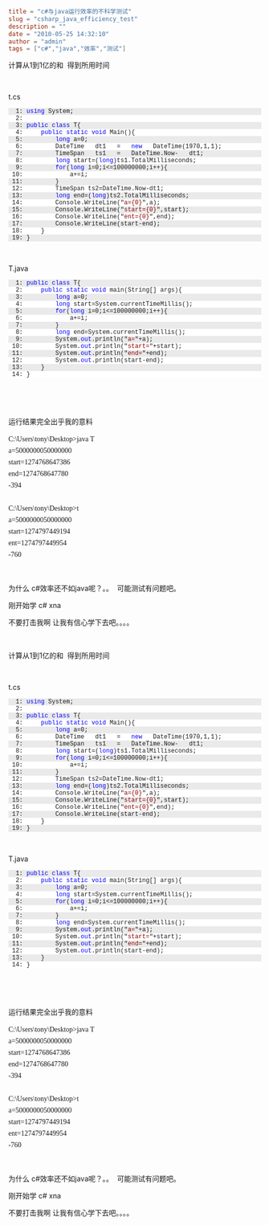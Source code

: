 ```toml
title = "c#与java运行效率的不科学测试"
slug = "csharp_java_efficiency_test"
description = ""
date = "2010-05-25 14:32:10"
author = "admin"
tags = ["c#","java","效率","测试"]
```

<p>计算从1到1亿的和&#160; 得到所用时间</p>  <p>&#160;</p>  <p>t.cs</p>  <pre><pre style="background-color: #eaeaea; margin: 0em; width: 100%; font-family: consolas,&#39;Courier New&#39;,courier,monospace; font-size: 12px">  1: <span style="color: #0000ff">using</span> System;</pre><pre style="background-color: #ffffff; margin: 0em; width: 100%; font-family: consolas,&#39;Courier New&#39;,courier,monospace; font-size: 12px">  2: </pre><pre style="background-color: #eaeaea; margin: 0em; width: 100%; font-family: consolas,&#39;Courier New&#39;,courier,monospace; font-size: 12px">  3: <span style="color: #0000ff">public</span> <span style="color: #0000ff">class</span> T{</pre><pre style="background-color: #ffffff; margin: 0em; width: 100%; font-family: consolas,&#39;Courier New&#39;,courier,monospace; font-size: 12px">  4:     <span style="color: #0000ff">public</span> <span style="color: #0000ff">static</span> <span style="color: #0000ff">void</span> Main(){</pre><pre style="background-color: #eaeaea; margin: 0em; width: 100%; font-family: consolas,&#39;Courier New&#39;,courier,monospace; font-size: 12px">  5:         <span style="color: #0000ff">long</span> a=0;</pre><pre style="background-color: #ffffff; margin: 0em; width: 100%; font-family: consolas,&#39;Courier New&#39;,courier,monospace; font-size: 12px">  6:         DateTime   dt1   =   <span style="color: #0000ff">new</span>   DateTime(1970,1,1); </pre><pre style="background-color: #eaeaea; margin: 0em; width: 100%; font-family: consolas,&#39;Courier New&#39;,courier,monospace; font-size: 12px">  7:         TimeSpan   ts1   =   DateTime.Now-   dt1;</pre><pre style="background-color: #ffffff; margin: 0em; width: 100%; font-family: consolas,&#39;Courier New&#39;,courier,monospace; font-size: 12px">  8:         <span style="color: #0000ff">long</span> start=(<span style="color: #0000ff">long</span>)ts1.TotalMilliseconds;</pre><pre style="background-color: #eaeaea; margin: 0em; width: 100%; font-family: consolas,&#39;Courier New&#39;,courier,monospace; font-size: 12px">  9:         <span style="color: #0000ff">for</span>(<span style="color: #0000ff">long</span> i=0;i&lt;=100000000;i++){</pre><pre style="background-color: #ffffff; margin: 0em; width: 100%; font-family: consolas,&#39;Courier New&#39;,courier,monospace; font-size: 12px"> 10:             a+=i;</pre><pre style="background-color: #eaeaea; margin: 0em; width: 100%; font-family: consolas,&#39;Courier New&#39;,courier,monospace; font-size: 12px"> 11:         }</pre><pre style="background-color: #ffffff; margin: 0em; width: 100%; font-family: consolas,&#39;Courier New&#39;,courier,monospace; font-size: 12px"> 12:         TimeSpan ts2=DateTime.Now-dt1;</pre><pre style="background-color: #eaeaea; margin: 0em; width: 100%; font-family: consolas,&#39;Courier New&#39;,courier,monospace; font-size: 12px"> 13:         <span style="color: #0000ff">long</span> end=(<span style="color: #0000ff">long</span>)ts2.TotalMilliseconds;</pre><pre style="background-color: #ffffff; margin: 0em; width: 100%; font-family: consolas,&#39;Courier New&#39;,courier,monospace; font-size: 12px"> 14:         Console.WriteLine(&quot;<span style="color: #8b0000">a={0}</span>&quot;,a);</pre><pre style="background-color: #eaeaea; margin: 0em; width: 100%; font-family: consolas,&#39;Courier New&#39;,courier,monospace; font-size: 12px"> 15:         Console.WriteLine(&quot;<span style="color: #8b0000">start={0}</span>&quot;,start);</pre><pre style="background-color: #ffffff; margin: 0em; width: 100%; font-family: consolas,&#39;Courier New&#39;,courier,monospace; font-size: 12px"> 16:         Console.WriteLine(&quot;<span style="color: #8b0000">ent={0}</span>&quot;,end);</pre><pre style="background-color: #eaeaea; margin: 0em; width: 100%; font-family: consolas,&#39;Courier New&#39;,courier,monospace; font-size: 12px"> 17:         Console.WriteLine(start-end);</pre><pre style="background-color: #ffffff; margin: 0em; width: 100%; font-family: consolas,&#39;Courier New&#39;,courier,monospace; font-size: 12px"> 18:     }</pre><pre style="background-color: #eaeaea; margin: 0em; width: 100%; font-family: consolas,&#39;Courier New&#39;,courier,monospace; font-size: 12px"> 19: }</pre></pre><p>&#160;</p><p>T.java</p><pre><pre style="background-color: #eaeaea; margin: 0em; width: 100%; font-family: consolas,&#39;Courier New&#39;,courier,monospace; font-size: 12px">  1: <span style="color: #0000ff">public</span> <span style="color: #0000ff">class</span> T{</pre><pre style="background-color: #ffffff; margin: 0em; width: 100%; font-family: consolas,&#39;Courier New&#39;,courier,monospace; font-size: 12px">  2:     <span style="color: #0000ff">public</span> <span style="color: #0000ff">static</span> <span style="color: #0000ff">void</span> main(String[] args){</pre><pre style="background-color: #eaeaea; margin: 0em; width: 100%; font-family: consolas,&#39;Courier New&#39;,courier,monospace; font-size: 12px">  3:         <span style="color: #0000ff">long</span> a=0;</pre><pre style="background-color: #ffffff; margin: 0em; width: 100%; font-family: consolas,&#39;Courier New&#39;,courier,monospace; font-size: 12px">  4:         <span style="color: #0000ff">long</span> start=System.currentTimeMillis();</pre><pre style="background-color: #eaeaea; margin: 0em; width: 100%; font-family: consolas,&#39;Courier New&#39;,courier,monospace; font-size: 12px">  5:         <span style="color: #0000ff">for</span>(<span style="color: #0000ff">long</span> i=0;i&lt;=100000000;i++){</pre><pre style="background-color: #ffffff; margin: 0em; width: 100%; font-family: consolas,&#39;Courier New&#39;,courier,monospace; font-size: 12px">  6:             a+=i;</pre><pre style="background-color: #eaeaea; margin: 0em; width: 100%; font-family: consolas,&#39;Courier New&#39;,courier,monospace; font-size: 12px">  7:         }</pre><pre style="background-color: #ffffff; margin: 0em; width: 100%; font-family: consolas,&#39;Courier New&#39;,courier,monospace; font-size: 12px">  8:         <span style="color: #0000ff">long</span> end=System.currentTimeMillis();</pre><pre style="background-color: #eaeaea; margin: 0em; width: 100%; font-family: consolas,&#39;Courier New&#39;,courier,monospace; font-size: 12px">  9:         System.<span style="color: #0000ff">out</span>.println(&quot;<span style="color: #8b0000">a=</span>&quot;+a);</pre><pre style="background-color: #ffffff; margin: 0em; width: 100%; font-family: consolas,&#39;Courier New&#39;,courier,monospace; font-size: 12px"> 10:         System.<span style="color: #0000ff">out</span>.println(&quot;<span style="color: #8b0000">start=</span>&quot;+start);</pre><pre style="background-color: #eaeaea; margin: 0em; width: 100%; font-family: consolas,&#39;Courier New&#39;,courier,monospace; font-size: 12px"> 11:         System.<span style="color: #0000ff">out</span>.println(&quot;<span style="color: #8b0000">end=</span>&quot;+end);</pre><pre style="background-color: #ffffff; margin: 0em; width: 100%; font-family: consolas,&#39;Courier New&#39;,courier,monospace; font-size: 12px"> 12:         System.<span style="color: #0000ff">out</span>.println(start-end);</pre><pre style="background-color: #eaeaea; margin: 0em; width: 100%; font-family: consolas,&#39;Courier New&#39;,courier,monospace; font-size: 12px"> 13:     }</pre><pre style="background-color: #ffffff; margin: 0em; width: 100%; font-family: consolas,&#39;Courier New&#39;,courier,monospace; font-size: 12px"> 14: }</pre></pre><p>&#160;</p><p>&#160;</p><p>运行结果完全出乎我的意料</p><p><span style="line-height: 23px; font-family: simsun; font-size: 14px" class="Apple-style-span">C:\Users\tony\Desktop&gt;java T    <br />a=5000000050000000    <br />start=1274768647386    <br />end=1274768647780    <br />-394    <br />    <br />C:\Users\tony\Desktop&gt;t    <br />a=5000000050000000    <br />start=1274797449194    <br />ent=1274797449954    <br />-760</span></p><p>&#160;</p><p>为什么 c#效率还不如java呢？。。&#160; 可能测试有问题吧。</p><p>刚开始学 c# xna</p><p>不要打击我啊 让我有信心学下去吧。。。。</p><div><span style="line-height: 23px; font-family:
monospace; white-space: pre" class="Apple-style-span"><span style="line-height: 18px; color: rgb(0,0,0)">      <br /></span></span></div>


<!--more-->

<p>计算从1到1亿的和&#160; 得到所用时间</p>  <p>&#160;</p>  <p>t.cs</p>  <pre><pre style="background-color: #eaeaea; margin: 0em; width: 100%; font-family: consolas,&#39;Courier New&#39;,courier,monospace; font-size: 12px">  1: <span style="color: #0000ff">using</span> System;</pre><pre style="background-color: #ffffff; margin: 0em; width: 100%; font-family: consolas,&#39;Courier New&#39;,courier,monospace; font-size: 12px">  2: </pre><pre style="background-color: #eaeaea; margin: 0em; width: 100%; font-family: consolas,&#39;Courier New&#39;,courier,monospace; font-size: 12px">  3: <span style="color: #0000ff">public</span> <span style="color: #0000ff">class</span> T{</pre><pre style="background-color: #ffffff; margin: 0em; width: 100%; font-family: consolas,&#39;Courier New&#39;,courier,monospace; font-size: 12px">  4:     <span style="color: #0000ff">public</span> <span style="color: #0000ff">static</span> <span style="color: #0000ff">void</span> Main(){</pre><pre style="background-color: #eaeaea; margin: 0em; width: 100%; font-family: consolas,&#39;Courier New&#39;,courier,monospace; font-size: 12px">  5:         <span style="color: #0000ff">long</span> a=0;</pre><pre style="background-color: #ffffff; margin: 0em; width: 100%; font-family: consolas,&#39;Courier New&#39;,courier,monospace; font-size: 12px">  6:         DateTime   dt1   =   <span style="color: #0000ff">new</span>   DateTime(1970,1,1); </pre><pre style="background-color: #eaeaea; margin: 0em; width: 100%; font-family: consolas,&#39;Courier New&#39;,courier,monospace; font-size: 12px">  7:         TimeSpan   ts1   =   DateTime.Now-   dt1;</pre><pre style="background-color: #ffffff; margin: 0em; width: 100%; font-family: consolas,&#39;Courier New&#39;,courier,monospace; font-size: 12px">  8:         <span style="color: #0000ff">long</span> start=(<span style="color: #0000ff">long</span>)ts1.TotalMilliseconds;</pre><pre style="background-color: #eaeaea; margin: 0em; width: 100%; font-family: consolas,&#39;Courier New&#39;,courier,monospace; font-size: 12px">  9:         <span style="color: #0000ff">for</span>(<span style="color: #0000ff">long</span> i=0;i&lt;=100000000;i++){</pre><pre style="background-color: #ffffff; margin: 0em; width: 100%; font-family: consolas,&#39;Courier New&#39;,courier,monospace; font-size: 12px"> 10:             a+=i;</pre><pre style="background-color: #eaeaea; margin: 0em; width: 100%; font-family: consolas,&#39;Courier New&#39;,courier,monospace; font-size: 12px"> 11:         }</pre><pre style="background-color: #ffffff; margin: 0em; width: 100%; font-family: consolas,&#39;Courier New&#39;,courier,monospace; font-size: 12px"> 12:         TimeSpan ts2=DateTime.Now-dt1;</pre><pre style="background-color: #eaeaea; margin: 0em; width: 100%; font-family: consolas,&#39;Courier New&#39;,courier,monospace; font-size: 12px"> 13:         <span style="color: #0000ff">long</span> end=(<span style="color: #0000ff">long</span>)ts2.TotalMilliseconds;</pre><pre style="background-color: #ffffff; margin: 0em; width: 100%; font-family: consolas,&#39;Courier New&#39;,courier,monospace; font-size: 12px"> 14:         Console.WriteLine(&quot;<span style="color: #8b0000">a={0}</span>&quot;,a);</pre><pre style="background-color: #eaeaea; margin: 0em; width: 100%; font-family: consolas,&#39;Courier New&#39;,courier,monospace; font-size: 12px"> 15:         Console.WriteLine(&quot;<span style="color: #8b0000">start={0}</span>&quot;,start);</pre><pre style="background-color: #ffffff; margin: 0em; width: 100%; font-family: consolas,&#39;Courier New&#39;,courier,monospace; font-size: 12px"> 16:         Console.WriteLine(&quot;<span style="color: #8b0000">ent={0}</span>&quot;,end);</pre><pre style="background-color: #eaeaea; margin: 0em; width: 100%; font-family: consolas,&#39;Courier New&#39;,courier,monospace; font-size: 12px"> 17:         Console.WriteLine(start-end);</pre><pre style="background-color: #ffffff; margin: 0em; width: 100%; font-family: consolas,&#39;Courier New&#39;,courier,monospace; font-size: 12px"> 18:     }</pre><pre style="background-color: #eaeaea; margin: 0em; width: 100%; font-family: consolas,&#39;Courier New&#39;,courier,monospace; font-size: 12px"> 19: }</pre></pre><p>&#160;</p><p>T.java</p><pre><pre style="background-color: #eaeaea; margin: 0em; width: 100%; font-family: consolas,&#39;Courier New&#39;,courier,monospace; font-size: 12px">  1: <span style="color: #0000ff">public</span> <span style="color: #0000ff">class</span> T{</pre><pre style="background-color: #ffffff; margin: 0em; width: 100%; font-family: consolas,&#39;Courier New&#39;,courier,monospace; font-size: 12px">  2:     <span style="color: #0000ff">public</span> <span style="color: #0000ff">static</span> <span style="color: #0000ff">void</span> main(String[] args){</pre><pre style="background-color: #eaeaea; margin: 0em; width: 100%; font-family: consolas,&#39;Courier New&#39;,courier,monospace; font-size: 12px">  3:         <span style="color: #0000ff">long</span> a=0;</pre><pre style="background-color: #ffffff; margin: 0em; width: 100%; font-family: consolas,&#39;Courier New&#39;,courier,monospace; font-size: 12px">  4:         <span style="color: #0000ff">long</span> start=System.currentTimeMillis();</pre><pre style="background-color: #eaeaea; margin: 0em; width: 100%; font-family: consolas,&#39;Courier New&#39;,courier,monospace; font-size: 12px">  5:         <span style="color: #0000ff">for</span>(<span style="color: #0000ff">long</span> i=0;i&lt;=100000000;i++){</pre><pre style="background-color: #ffffff; margin: 0em; width: 100%; font-family: consolas,&#39;Courier New&#39;,courier,monospace; font-size: 12px">  6:             a+=i;</pre><pre style="background-color: #eaeaea; margin: 0em; width: 100%; font-family: consolas,&#39;Courier New&#39;,courier,monospace; font-size: 12px">  7:         }</pre><pre style="background-color: #ffffff; margin: 0em; width: 100%; font-family: consolas,&#39;Courier New&#39;,courier,monospace; font-size: 12px">  8:         <span style="color: #0000ff">long</span> end=System.currentTimeMillis();</pre><pre style="background-color: #eaeaea; margin: 0em; width: 100%; font-family: consolas,&#39;Courier New&#39;,courier,monospace; font-size: 12px">  9:         System.<span style="color: #0000ff">out</span>.println(&quot;<span style="color: #8b0000">a=</span>&quot;+a);</pre><pre style="background-color: #ffffff; margin: 0em; width: 100%; font-family: consolas,&#39;Courier New&#39;,courier,monospace; font-size: 12px"> 10:         System.<span style="color: #0000ff">out</span>.println(&quot;<span style="color: #8b0000">start=</span>&quot;+start);</pre><pre style="background-color: #eaeaea; margin: 0em; width: 100%; font-family: consolas,&#39;Courier New&#39;,courier,monospace; font-size: 12px"> 11:         System.<span style="color: #0000ff">out</span>.println(&quot;<span style="color: #8b0000">end=</span>&quot;+end);</pre><pre style="background-color: #ffffff; margin: 0em; width: 100%; font-family: consolas,&#39;Courier New&#39;,courier,monospace; font-size: 12px"> 12:         System.<span style="color: #0000ff">out</span>.println(start-end);</pre><pre style="background-color: #eaeaea; margin: 0em; width: 100%; font-family: consolas,&#39;Courier New&#39;,courier,monospace; font-size: 12px"> 13:     }</pre><pre style="background-color: #ffffff; margin: 0em; width: 100%; font-family: consolas,&#39;Courier New&#39;,courier,monospace; font-size: 12px"> 14: }</pre></pre><p>&#160;</p><p>&#160;</p><p>运行结果完全出乎我的意料</p><p><span style="line-height: 23px; font-family: simsun; font-size: 14px" class="Apple-style-span">C:\Users\tony\Desktop&gt;java T    <br />a=5000000050000000    <br />start=1274768647386    <br />end=1274768647780    <br />-394    <br />    <br />C:\Users\tony\Desktop&gt;t    <br />a=5000000050000000    <br />start=1274797449194    <br />ent=1274797449954    <br />-760</span></p><p>&#160;</p><p>为什么 c#效率还不如java呢？。。&#160; 可能测试有问题吧。</p><p>刚开始学 c# xna</p><p>不要打击我啊 让我有信心学下去吧。。。。</p><div><span style="line-height: 23px; font-family:
monospace; white-space: pre" class="Apple-style-span"><span style="line-height: 18px; color: rgb(0,0,0)">      <br /></span></span></div>
